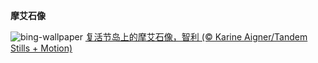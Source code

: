 
**摩艾石像**

![bing-wallpaper](https://www.bing.com/th?id=OHR.SunriseMoai_ZH-CN7413178404_1920x1080.jpg)
[复活节岛上的摩艾石像，智利 (© Karine Aigner/Tandem Stills + Motion)](https://www.bing.com/search?q=%E6%91%A9%E8%89%BE%E7%9F%B3%E5%83%8F&amp;form=hpcapt&amp;mkt=zh-cn)
  